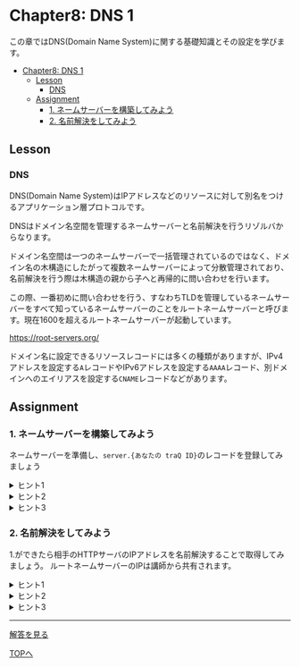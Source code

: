 # Chapter8: DNS 1

この章ではDNS(Domain Name System)に関する基礎知識とその設定を学びます。

- [Chapter8: DNS 1](#chapter8-dns-1)
	- [Lesson](#lesson)
		- [DNS](#dns)
	- [Assignment](#assignment)
		- [1. ネームサーバーを構築してみよう](#1-ネームサーバーを構築してみよう)
		- [2. 名前解決をしてみよう](#2-名前解決をしてみよう)

## Lesson

### DNS
DNS(Domain Name System)はIPアドレスなどのリソースに対して別名をつけるアプリケーション層プロトコルです。

DNSはドメイン名空間を管理するネームサーバーと名前解決を行うリゾルバからなります。

ドメイン名空間は一つのネームサーバーで一括管理されているのではなく、ドメイン名の木構造にしたがって複数ネームサーバーによって分散管理されており、名前解決を行う際は木構造の親から子へと再帰的に問い合わせを行います。

この際、一番初めに問い合わせを行う、すなわちTLDを管理しているネームサーバーをすべて知っているネームサーバーのことをルートネームサーバーと呼びます。現在1600を超えるルートネームサーバーが起動しています。

https://root-servers.org/


ドメイン名に設定できるリソースレコードには多くの種類がありますが、IPv4アドレスを設定する`A`レコードやIPv6アドレスを設定する`AAAA`レコード、別ドメインへのエイリアスを設定する`CNAME`レコードなどがあります。
## Assignment

### 1. ネームサーバーを構築してみよう
ネームサーバーを準備し、`server.{あなたの traQ ID}`のレコードを登録してみましょう

<details>
<summary>ヒント1</summary>
</details>

<details>
<summary>ヒント2</summary>
</details>

<details>
<summary>ヒント3</summary>

</details>

### 2. 名前解決をしてみよう
1.ができたら相手のHTTPサーバのIPアドレスを名前解決することで取得してみましょう。
ルートネームサーバーのIPは講師から共有されます。
<details>
<summary>ヒント1</summary>
</details>

<details>
<summary>ヒント2</summary>
</details>

<details>
<summary>ヒント3</summary>

</details>

***

[解答を見る](../solutions/dhcp/README.md)

[TOPへ](../README.md)
